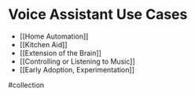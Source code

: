 # Voice Assistant Use Cases
- [[Home Automation]]
- [[Kitchen Aid]]
- [[Extension of the Brain]]
- [[Controlling or Listening to Music]]
- [[Early Adoption, Experimentation]]

#collection